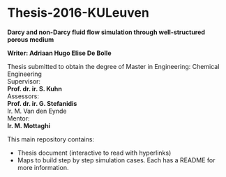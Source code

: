 # Thesis-2016-KULeuven
<b>Darcy and non-Darcy fluid flow simulation through well-structured porous medium </b></br>

<b>Writer: Adriaan Hugo Elise De Bolle</b>

Thesis submitted to obtain the degree of Master in Engineering: Chemical Engineering </br>
Supervisor: </br>
<b>Prof. dr. ir. S. Kuhn</b> </br>
Assessors: </br>
<b>Prof. dr. ir. G. Stefanidis</b> </br>
Ir. M. Van den Eynde </b> </br>
Mentor: </br>
<b>Ir. M. Mottaghi </b> </br>

This main repository contains: </br>
- Thesis document (interactive to read with hyperlinks) </br>
- Maps to build step by step simulation cases. Each has a README for more information.
